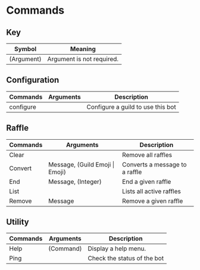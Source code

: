 # Commands

## Key 
| Symbol      | Meaning                        |
| ----------- | ------------------------------ |
| (Argument)  | Argument is not required.      |

## Configuration
| Commands  | Arguments | Description                       |
| --------- | --------- | --------------------------------- |
| configure |           | Configure a guild to use this bot |

## Raffle
| Commands | Arguments                       | Description                    |
| -------- | ------------------------------- | ------------------------------ |
| Clear    |                                 | Remove all raffles             |
| Convert  | Message, (Guild Emoji \| Emoji) | Converts a message to a raffle |
| End      | Message, (Integer)              | End a given raffle             |
| List     |                                 | Lists all active raffles       |
| Remove   | Message                         | Remove a given raffle          |

## Utility
| Commands | Arguments | Description                 |
| -------- | --------- | --------------------------- |
| Help     | (Command) | Display a help menu.        |
| Ping     |           | Check the status of the bot |

